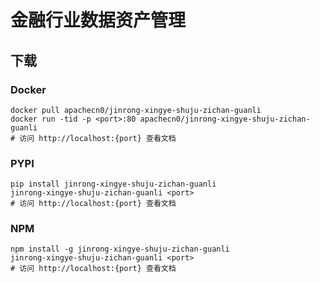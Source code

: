 # 金融行业数据资产管理

## 下载

### Docker

```
docker pull apachecn0/jinrong-xingye-shuju-zichan-guanli
docker run -tid -p <port>:80 apachecn0/jinrong-xingye-shuju-zichan-guanli
# 访问 http://localhost:{port} 查看文档
```

### PYPI

```
pip install jinrong-xingye-shuju-zichan-guanli
jinrong-xingye-shuju-zichan-guanli <port>
# 访问 http://localhost:{port} 查看文档
```

### NPM

```
npm install -g jinrong-xingye-shuju-zichan-guanli
jinrong-xingye-shuju-zichan-guanli <port>
# 访问 http://localhost:{port} 查看文档
```